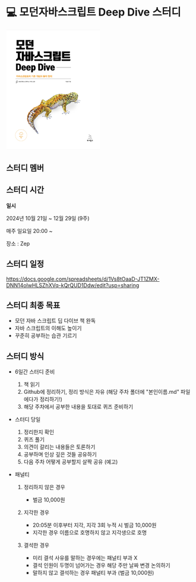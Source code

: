 # 💻 모던자바스크립트 Deep Dive 스터디

<img src="https://raw.githubusercontent.com/hy57in/study-javascript-deep-dive/refs/heads/main/images/img.png" width="50%" alt="책 표지" />

## 스터디 멤버


## 스터디 시간

**일시**

2024년 10월 21일 ~ 12월 29일 (9주)

매주 일요일 20:00 ~

장소 : Zep


## 스터디 일정

https://docs.google.com/spreadsheets/d/1Vs8tOaaD-JT1ZMX-DNN14oIwHLSZhXVq-kQrQUD1Ddw/edit?usp=sharing


## 스터디 최종 목표

- 모던 자바 스크립트 딥 다이브 책 완독
- 자바 스크립트의 이해도 높이기
- 꾸준히 공부하는 습관 기르기

## 스터디 방식

- 6일간 스터디 준비
  1. 책 읽기
  2. Github에 정리하기, 정리 방식은 자유 (해당 주차 폴더에 "본인이름.md" 파일에다가 정리하기!)
  3. 해당 주차에서 공부한 내용을 토대로 퀴즈 준비하기
 
- 스터디 당일
  1. 정리한지 확인
  2. 퀴즈 풀기
  3. 의견이 갈리는 내용들은 토론하기
  4. 공부하며 인상 깊은 것들 공유하기
  5. 다음 주차 어떻게 공부할지 살짝 공유 (예고)

 - 패널티
   1. 정리하지 않은 경우
      - 벌금 10,000원
      
   2. 지각한 경우
      - 20:05분 이후부터 지각, 지각 3회 누적 시 벌금 10,000원
      - 지각한 경우 이름으로 호명하지 않고 지각생으로 호명
     
   3. 결석한 경우
      - 미리 결석 사유를 말하는 경우에는 패널티 부과 X
      - 결석 인원이 두명이 넘어가는 경우 해당 주만 날짜 변경 논의하기
      - 말하지 않고 결석하는 경우 패널티 부과 (벌금 10,000원)
